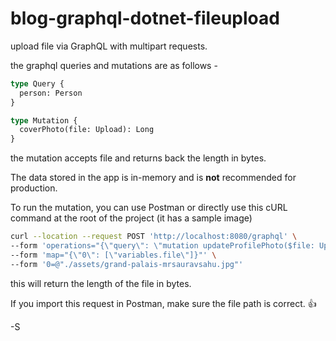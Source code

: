 # blog-graphql-dotnet-fileupload

upload file via GraphQL with multipart requests.

the graphql queries and mutations are as follows - 

```graphql
type Query {
  person: Person
}

type Mutation {
  coverPhoto(file: Upload): Long
}
```

the mutation accepts file and returns back the length in bytes.

The data stored in the app is in-memory and is **not** recommended for production.

To run the mutation, you can use Postman or directly use this cURL command at the root of the project (it has a sample image)

```bash
curl --location --request POST 'http://localhost:8080/graphql' \
--form 'operations="{\"query\": \"mutation updateProfilePhoto($file: Upload!) {  coverPhoto(file: $file)} \", \"variables\": {\"file\": null}}"' \
--form 'map="{\"0\": [\"variables.file\"]}"' \
--form '0=@"./assets/grand-palais-mrsauravsahu.jpg"'
```

this will return the length of the file in bytes.

If you import this request in Postman, make sure the file path is correct. 👍

-S